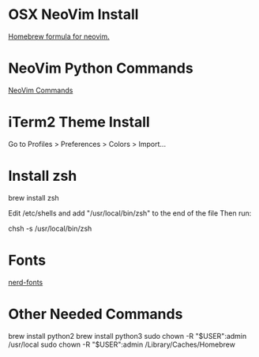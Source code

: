 OSX NeoVim Install
==================

[Homebrew formula for neovim.](https://github.com/neovim/homebrew-neovim)

NeoVim Python Commands
====================

[NeoVim Commands](https://neovim.io/doc/user/nvim_python.html)

iTerm2 Theme Install
====================

Go to Profiles > Preferences > Colors > Import...

Install zsh
====================

brew install zsh

Edit /etc/shells and add "/usr/local/bin/zsh" to the end of the file
Then run:

chsh -s /usr/local/bin/zsh

Fonts
====================
[nerd-fonts](https://github.com/ryanoasis/nerd-fonts)

Other Needed Commands
====================

brew install python2
brew install python3
sudo chown -R "$USER":admin /usr/local
sudo chown -R "$USER":admin /Library/Caches/Homebrew
